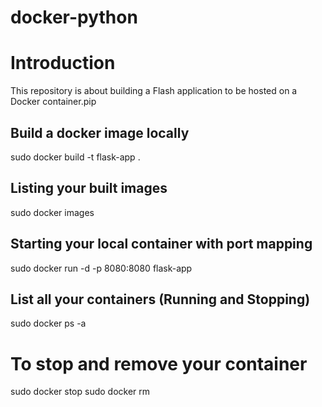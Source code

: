 # docker-python

# Introduction

This repository is about building a Flash application to be hosted on a Docker container.pip

## Build a docker image locally
sudo  docker build -t flask-app .

## Listing your built images
sudo docker images

## Starting your local container with port mapping
sudo docker run -d -p 8080:8080 flask-app

## List all your containers (Running and Stopping)
sudo docker ps -a

# To stop and remove your container
sudo docker stop <Container ID>
sudo docker rm <container ID>
